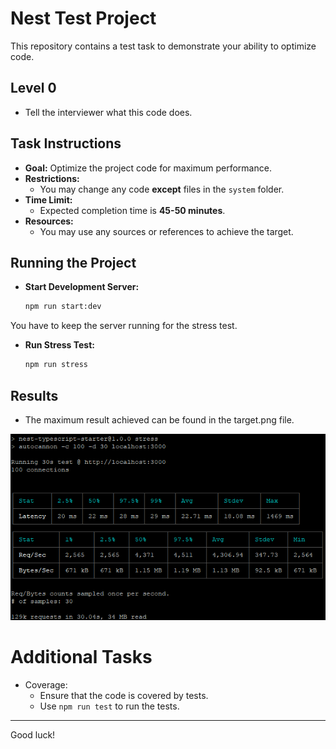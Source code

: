 # Nest Test Project

This repository contains a test task to demonstrate your ability to optimize code.

## Level 0

- Tell the interviewer what this code does.

## Task Instructions

- **Goal:** Optimize the project code for maximum performance.
- **Restrictions:**  
  - You may change any code **except** files in the `system` folder.
- **Time Limit:**  
  - Expected completion time is **45-50 minutes**.
- **Resources:**  
  - You may use any sources or references to achieve the target.

## Running the Project

- **Start Development Server:**  
  ```bash
  npm run start:dev
  ```

You have to keep the server running for the stress test.

- **Run Stress Test:**  
  ```bash
  npm run stress
  ```

## Results

- The maximum result achieved can be found in the target.png file.

![Target Result](./target.png)

# Additional Tasks
- Coverage:  
  - Ensure that the code is covered by tests.
  - Use `npm run test` to run the tests.

---
Good luck!